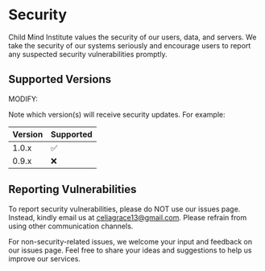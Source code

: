 # Security

Child Mind Institute values the security of our users, data, and servers. We take the security of our systems seriously and encourage users to report any suspected security vulnerabilities promptly.

## Supported Versions

MODIFY:

Note which version(s) will receive security updates. For example:

| Version | Supported          |
| ------- | ------------------ |
| 1.0.x   | :white_check_mark: |
| 0.9.x   | :x:                |

## Reporting Vulnerabilities

To report security vulnerabilities, please do NOT use our issues page. Instead, kindly email us at celiagrace13@gmail.com. Please refrain from using other communication channels.

For non-security-related issues, we welcome your input and feedback on our issues page. Feel free to share your ideas and suggestions to help us improve our services.
